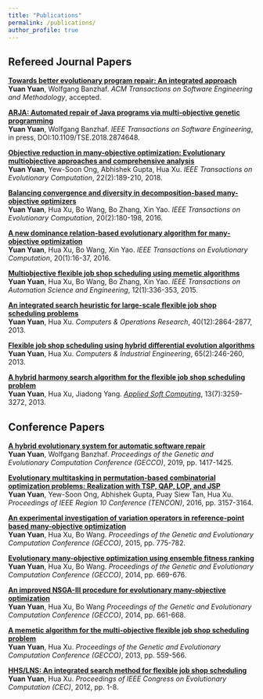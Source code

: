 ```yaml
---
title: "Publications"
permalink: /publications/
author_profile: true
---
```


## Refereed Journal Papers

<b>[Towards better evolutionary program repair: An integrated approach](http://)</b> <br> 
<b>Yuan Yuan</b>, Wolfgang Banzhaf.
<i>ACM Transactions on Software Engineering and Methodology</i>, accepted.

<b>[ARJA: Automated repair of Java programs via multi-objective genetic programming](http://)</b> <br> 
<b>Yuan Yuan</b>, Wolfgang Banzhaf.
<i>IEEE Transactions on Software Engineering</i>, in press, DOI:10.1109/TSE.2018.2874648.

<b>[Objective reduction in many-objective optimization: Evolutionary multiobjective approaches and comprehensive analysis](http://)</b> <br> 
<b>Yuan Yuan</b>, Yew-Soon Ong, Abhishek Gupta, Hua Xu.
<i>IEEE Transactions on Evolutionary Computation</i>, 22(2):189-210, 2018.

<b>[Balancing convergence and diversity in decomposition-based many-objective optimizers](http://)</b> <br> 
<b>Yuan Yuan</b>, Hua Xu, Bo Wang, Bo Zhang, Xin Yao.
<i>IEEE Transactions on Evolutionary Computation</i>, 20(2):180-198, 2016.

<b>[A new dominance relation-based evolutionary algorithm for many-objective optimization](http://)</b> <br> 
<b>Yuan Yuan</b>, Hua Xu, Bo Wang, Xin Yao.
<i>IEEE Transactions on Evolutionary Computation</i>, 20(1):16-37, 2016.

<b>[Multiobjective flexible job shop scheduling using memetic algorithms](http://)</b> <br> 
<b>Yuan Yuan</b>, Hua Xu, Bo Wang, Bo Zhang, Xin Yao.
<i>IEEE Transactions on Automation Science and Engineering</i>, 12(1):336-353, 2015.


<b>[An integrated search heuristic for large-scale flexible job shop scheduling problems](http://)</b> <br> 
<b>Yuan Yuan</b>, Hua Xu.
<i>Computers & Operations Research</i>, 40(12):2864-2877, 2013.


<b>[Flexible job shop scheduling using hybrid differential evolution algorithms](http://)</b> <br> 
<b>Yuan Yuan</b>, Hua Xu.
<i>Computers & Industrial Engineering</i>, 65(2):246-260, 2013.


<b>[A hybrid harmony search algorithm for the flexible job shop scheduling problem](http://)</b> <br> 
<b>Yuan Yuan</b>, Hua Xu, Jiadong Yang.
<i>[Applied Soft Computing](https://)</i>, 13(7):3259-3272, 2013.



## Conference Papers



<b>[A hybrid evolutionary system for automatic software repair](http://)</b> <br> 
<b>Yuan Yuan</b>, Wolfgang Banzhaf.
<i>Proceedings of the Genetic and Evolutionary Computation Conference (GECCO)</i>, 2019, pp. 1417-1425.

<b>[Evolutionary multitasking in permutation-based combinatorial optimization problems: Realization with TSP, 
QAP, LOP, and JSP](http://)</b> <br> 
<b>Yuan Yuan</b>, Yew-Soon Ong, Abhishek Gupta, Puay Siew Tan, Hua Xu.
<i>Proceedings of IEEE Region 10 Conference (TENCON)</i>, 2016, pp. 3157-3164.


<b>[An experimental investigation of variation operators in reference-point based many-objective optimization](http://)</b> <br> 
<b>Yuan Yuan</b>, Hua Xu, Bo Wang.
<i>Proceedings of the Genetic and Evolutionary Computation Conference (GECCO)</i>, 2015, pp. 775-782.

<b>[Evolutionary many-objective optimization using ensemble fitness ranking](http://)</b> <br> 
<b>Yuan Yuan</b>, Hua Xu, Bo Wang.
<i>Proceedings of the Genetic and Evolutionary Computation Conference (GECCO)</i>, 2014, pp. 669-676.

<b>[An improved NSGA-III procedure for evolutionary many-objective optimization](http://)</b> <br> 
<b>Yuan Yuan</b>, Hua Xu, Bo Wang
<i>Proceedings of the Genetic and Evolutionary Computation Conference (GECCO)</i>, 2014, pp. 661-668.


<b>[A memetic algorithm for the multi-objective flexible job shop scheduling problem](http://)</b> <br> 
<b>Yuan Yuan</b>, Hua Xu.
<i>Proceedings of the Genetic and Evolutionary Computation Conference (GECCO)</i>, 2013, pp. 559-566.



<b>[HHS/LNS: An integrated search method for flexible job shop scheduling](http://)</b> <br> 
<b>Yuan Yuan</b>, Hua Xu.
<i>Proceedings of IEEE Congress on Evolutionary Computation (CEC)</i>, 2012, pp. 1-8.

